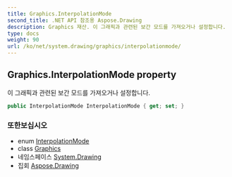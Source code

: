 ```yaml
---
title: Graphics.InterpolationMode
second_title: .NET API 참조용 Aspose.Drawing
description: Graphics 재산. 이 그래픽과 관련된 보간 모드를 가져오거나 설정합니다.
type: docs
weight: 90
url: /ko/net/system.drawing/graphics/interpolationmode/
---
```

## Graphics.InterpolationMode property

이 그래픽과 관련된 보간 모드를 가져오거나 설정합니다.

```csharp
public InterpolationMode InterpolationMode { get; set; }
```

### 또한보십시오

* enum [InterpolationMode](../../../system.drawing.drawing2d/interpolationmode/)
* class [Graphics](../)
* 네임스페이스 [System.Drawing](../../graphics/)
* 집회 [Aspose.Drawing](../../../)


